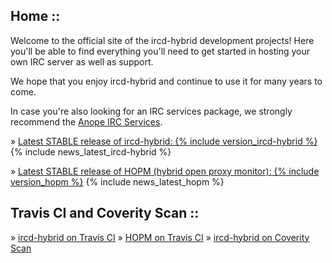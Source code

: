 ## Home ::

Welcome to the official site of the ircd-hybrid development projects! Here you'll be able to find everything you'll need to get started in hosting your own IRC server as well as support.

We hope that you enjoy ircd-hybrid and continue to use it for many years to come.

In case you're also looking for an IRC services package, we strongly recommend the [Anope IRC Services](https://www.anope.org/).

&raquo; [Latest STABLE release of ircd-hybrid: {% include version_ircd-hybrid %}](downloads.html)
{% include news_latest_ircd-hybrid %}

&raquo; [Latest STABLE release of HOPM (hybrid open proxy monitor): {% include version_hopm %}](downloads.html)
{% include news_latest_hopm %}

## Travis CI and Coverity Scan ::

&raquo; [ircd-hybrid on Travis CI](https://travis-ci.org/ircd-hybrid/ircd-hybrid)
&raquo; [HOPM on Travis CI](https://travis-ci.org/ircd-hybrid/hopm)
&raquo; [ircd-hybrid on Coverity Scan](https://scan.coverity.com/projects/1086)

